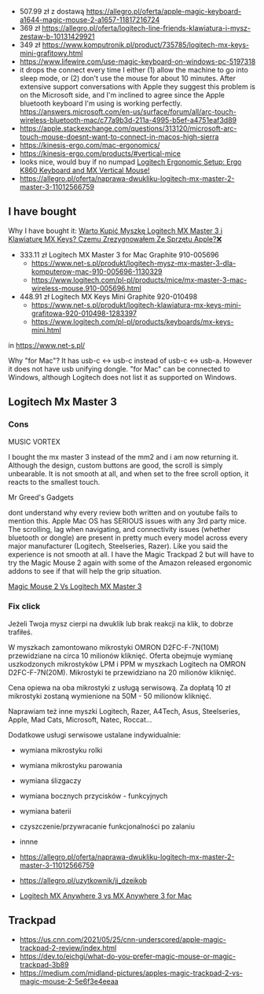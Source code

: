 - 507.99 zł z dostawą https://allegro.pl/oferta/apple-magic-keyboard-a1644-magic-mouse-2-a1657-11817216724
- 369 zł https://allegro.pl/oferta/logitech-line-friends-klawiatura-i-mysz-zestaw-b-10131429921
- 349 zł https://www.komputronik.pl/product/735785/logitech-mx-keys-mini-grafitowy.html
- https://www.lifewire.com/use-magic-keyboard-on-windows-pc-5197318
- it drops the connect every time I either (1) allow the machine to go into sleep mode, or (2) don't use the mouse for about 10 minutes. After extensive support conversations with Apple they suggest this problem is on the Microsoft side, and I'm inclined to agree since the Apple bluetooth keyboard I'm using is working perfectly. https://answers.microsoft.com/en-us/surface/forum/all/arc-touch-wireless-bluetooth-mac/c77a9b3d-211a-4995-b5ef-a4751eaf3d89
- https://apple.stackexchange.com/questions/313120/microsoft-arc-touch-mouse-doesnt-want-to-connect-in-macos-high-sierra
- https://kinesis-ergo.com/mac-ergonomics/
- https://kinesis-ergo.com/products/#vertical-mice
- looks nice, would buy if no numpad [Logitech Ergonomic Setup: Ergo K860 Keyboard and MX Vertical Mouse!](https://www.youtube.com/watch?v=TKDGTEQEUqw)
- https://allegro.pl/oferta/naprawa-dwukliku-logitech-mx-master-2-master-3-11012566759

## I have bought

Why I have bought it: [Warto Kupić Myszkę Logitech MX Master 3 i Klawiaturę MX Keys? Czemu Zrezygnowałem Ze Sprzętu Apple?❌](https://www.youtube.com/watch?v=Y4uBz-_yElY)

- 333.11 zł Logitech MX Master 3 for Mac Graphite 910-005696
  - https://www.net-s.pl/produkt/logitech-mysz-mx-master-3-dla-komputerow-mac-910-005696-1130329
  - https://www.logitech.com/pl-pl/products/mice/mx-master-3-mac-wireless-mouse.910-005696.html
- 448.91 zł Logitech MX Keys Mini Graphite 920-010498
  - https://www.net-s.pl/produkt/logitech-klawiatura-mx-keys-mini-grafitowa-920-010498-1283397
  - https://www.logitech.com/pl-pl/products/keyboards/mx-keys-mini.html

in https://www.net-s.pl/

Why "for Mac"? It has usb-c <-> usb-c instead of usb-c <-> usb-a. However it does not have usb unifying dongle. "for Mac" can be connected to Windows, although Logitech does not list it as supported on Windows.

## Logitech Mx Master 3

### Cons

MUSIC VORTEX

I bought the mx master 3 instead of the mm2 and i am now returning it. Although the design, custom buttons are good, the scroll is simply unbearable. It is not smooth at all, and when set to the free scroll option, it reacts to the smallest touch.

Mr Greed's Gadgets

dont understand why every review both written and on youtube fails to mention this. Apple Mac OS has SERIOUS issues with any 3rd party mice. The scrolling, lag when navigating, and connectivity issues (whether bluetooth or dongle) are present in pretty much every model across every major manufacturer (Logitech, Steelseries, Razer). Like you said the experience is not smooth at all. I have the Magic Trackpad 2 but will have to try the Magic Mouse 2 again with some of the Amazon released ergonomic addons to see if that will help the grip situation.

[Magic Mouse 2 Vs Logitech MX Master 3](https://www.youtube.com/watch?v=kifmpti_byA)

### Fix click

Jeżeli Twoja mysz cierpi na dwuklik lub brak reakcji na klik, to dobrze trafiłeś.

W myszkach zamontowano mikrostyki OMRON D2FC-F-7N(10M) przewidziane na circa 10 milionów kliknięć. Oferta obejmuje wymianę uszkodzonych mikrostyków LPM i PPM w myszkach Logitech na OMRON D2FC-F-7N(20M). Mikrostyki te przewidziano na 20 milionów kliknięć.

Cena opiewa na oba mikrostyki z usługą serwisową. Za dopłatą 10 zł mikrostyki zostaną wymienione na 50M - 50 milionów kliknięć.

Naprawiam też inne myszki Logitech, Razer, A4Tech, Asus, Steelseries, Apple, Mad Cats, Microsoft, Natec, Roccat...

Dodatkowe usługi serwisowe ustalane indywidualnie:

- wymiana mikrostyku rolki
- wymiana mikrostyku parowania
- wymiana ślizgaczy
- wymiana bocznych przycisków - funkcyjnych
- wymiana baterii
- czyszczenie/przywracanie funkcjonalności po zalaniu
- innne

- https://allegro.pl/oferta/naprawa-dwukliku-logitech-mx-master-2-master-3-11012566759
- https://allegro.pl/uzytkownik/jj_dzejkob

- [Logitech MX Anywhere 3 vs MX Anywhere 3 for Mac](https://www.youtube.com/watch?v=HQFdUvFIE3I)

## Trackpad

- https://us.cnn.com/2021/05/25/cnn-underscored/apple-magic-trackpad-2-review/index.html
- https://dev.to/eichgi/what-do-you-prefer-magic-mouse-or-magic-trackpad-3b89
- https://medium.com/midland-pictures/apples-magic-trackpad-2-vs-magic-mouse-2-5e6f3e4eeaa
